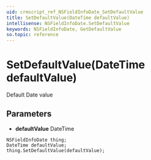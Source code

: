 ```yaml
---
uid: crmscript_ref_NSFieldInfoDate_SetDefaultValue
title: SetDefaultValue(DateTime defaultValue)
intellisense: NSFieldInfoDate.SetDefaultValue
keywords: NSFieldInfoDate, GetDefaultValue
so.topic: reference
---
```


# SetDefaultValue(DateTime defaultValue)

Default Date value

## Parameters

* **defaultValue** DateTime

```crmscript
NSFieldInfoDate thing;
DateTime defaultValue;
thing.SetDefaultValue(defaultValue);
```

